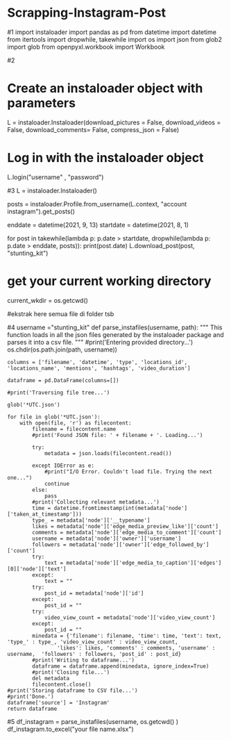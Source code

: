 # Scrapping-Instagram-Post

#1
import instaloader
import pandas as pd
from datetime import datetime
from itertools import dropwhile, takewhile
import os
import json
from glob2 import glob
from openpyxl.workbook import Workbook 

#2
   # Create an instaloader object with parameters
   L = instaloader.Instaloader(download_pictures = False, download_videos = False, download_comments= False, compress_json = False)
   
   # Log in with the instaloader object
   L.login("username" , "password")

#3
L = instaloader.Instaloader()

posts = instaloader.Profile.from_username(L.context, "account instagram").get_posts()

enddate = datetime(2021, 9, 13)
startdate = datetime(2021, 8, 1)

for post in takewhile(lambda p: p.date > startdate, dropwhile(lambda p: p.date > enddate, posts)):
    print(post.date)
    L.download_post(post, "stunting_kit")
# get your current working directory
current_wkdir = os.getcwd()

#ekstrak here semua file di folder tsb

#4
username ="stunting_kit"
def parse_instafiles(username, path):
    """ 
    This function loads in all the json files generated by the      instaloader package and parses it into a csv file.
    """
    #print('Entering provided directory...')
    os.chdir(os.path.join(path, username))
    
    columns = ['filename', 'datetime', 'type', 'locations_id', 'locations_name', 'mentions', 'hashtags', 'video_duration']
    
    dataframe = pd.DataFrame(columns=[])
    
    #print('Traversing file tree...')
    
    glob('*UTC.json')
    
    for file in glob('*UTC.json'):
        with open(file, 'r') as filecontent:
            filename = filecontent.name
            #print('Found JSON file: ' + filename + '. Loading...')
            
            try:
                metadata = json.loads(filecontent.read())
            
            except IOError as e:
                #print("I/O Error. Couldn't load file. Trying the next one...")
                continue
            else:
                pass
            #print('Collecting relevant metadata...')
            time = datetime.fromtimestamp(int(metadata['node']['taken_at_timestamp']))
            type_ = metadata['node']['__typename']
            likes = metadata['node']['edge_media_preview_like']['count']     
            comments = metadata['node']['edge_media_to_comment']['count']
            username = metadata['node']['owner']['username']
            followers = metadata['node']['owner']['edge_followed_by']['count']
            try:
                text = metadata['node']['edge_media_to_caption']['edges'][0]['node']['text']
            except:
                text = ""
            try:
                post_id = metadata['node']['id']
            except:
                post_id = ""
            try:
                video_view_count = metadata['node']['video_view_count']
            except:
                post_id = ""
            minedata = {'filename': filename, 'time': time, 'text': text, 'type_' : type_, 'video_view_count' : video_view_count,
                    'likes': likes, 'comments' : comments, 'username' : username,  'followers' : followers, 'post_id' : post_id}
            #print('Writing to dataframe...')
            dataframe = dataframe.append(minedata, ignore_index=True)
            #print('Closing file...')
            del metadata
            filecontent.close()
    #print('Storing dataframe to CSV file...')
    #print('Done.')
    dataframe['source'] = 'Instagram'
    return dataframe

#5
df_instagram = parse_instafiles(username, os.getcwd() )
df_instagram.to_excel("your file name.xlsx")
